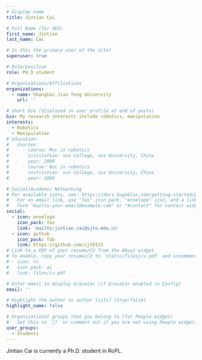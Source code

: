 ```yaml
---
# Display name
title: Jintian Cai

# Full Name (for SEO)
first_name: Jintian
last_name: Cai

# Is this the primary user of the site?
superuser: true

# Role/position
role: PH.D student

# Organizations/Affiliations
organizations:
  - name: Shanghai Jiao Tong University
    url: ''

# Short bio (displayed in user profile at end of posts)
bio: My research interests include robotics, manipulation
interests:
  - Robotics
  - Manipulation
# education:
#   courses:
#     - course: Msc in robotics
#       institution: xxx College, xxx University, China
#       year: 2000
#     - course: Bsc in robotics
#       institution: xxx College, xxx University, China
#       year: 2000

# Social/Academic Networking
# For available icons, see: https://docs.hugoblox.com/getting-started/page-builder/#icons
#   For an email link, use "fas" icon pack, "envelope" icon, and a link in the
#   form "mailto:your-email@example.com" or "#contact" for contact widget.
social:
  - icon: envelope
    icon_pack: fas
    link: 'mailto:jintian.cai@sjtu.edu.cn'
  - icon: github
    icon_pack: fab
    link: https://github.com/cjt0313
# Link to a PDF of your resume/CV from the About widget.
# To enable, copy your resume/CV to `static/files/cv.pdf` and uncomment the lines below.
# - icon: cv
#   icon_pack: ai
#   link: files/cv.pdf

# Enter email to display Gravatar (if Gravatar enabled in Config)
email: ''

# Highlight the author in author lists? (true/false)
highlight_name: false

# Organizational groups that you belong to (for People widget)
#   Set this to `[]` or comment out if you are not using People widget.
user_groups:
  - Students
---
```


Jintian Cai is currently a Ph.D. student in RoPL.
